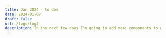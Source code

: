 ```yaml
---
title: Jan 2024 - to dos
date: 2024-01-07
draft: false
url: /logs/log2
description: In the next few days I'm going to add more components to wando-ui, update the build processes in go-forth 2.0, finalize the design for a client's site, and write some notes! ⚙️
---
```

